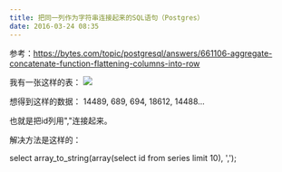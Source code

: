 ```yaml
---
title: 把同一列作为字符串连接起来的SQL语句（Postgres）
date: 2016-03-24 08:35
---
```

参考：<https://bytes.com/topic/postgresql/answers/661106-aggregate-concatenate-function-flattening-columns-into-row>

我有一张这样的表：
![](/images/sql.png)

想得到这样的数据：
14489, 689, 694, 18612, 14488...

也就是把id列用","连接起来。

解决方法是这样的：

select array_to_string(array(select id from series limit 10), ',');


